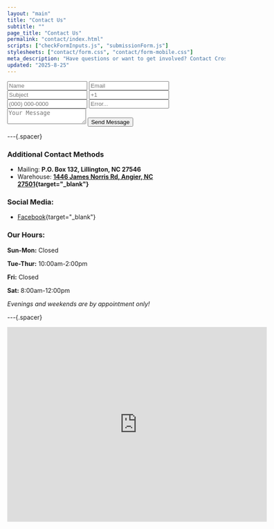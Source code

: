 ```yaml
---
layout: "main"
title: "Contact Us"
subtitle: ""
page_title: "Contact Us"
permalink: "contact/index.html"
scripts: ["checkFormInputs.js", "submissionForm.js"]
stylesheets: ["contact/form.css", "contact/form-mobile.css"]
meta_description: "Have questions or want to get involved? Contact Crossing All Borders via our online form, email, phone, or visit our local office. We’d love to hear from you!"
updated: "2025-8-25"
---
```


<form id="submission-form">
  <input type="text" name="name" placeholder="Name" maxlength="50" required>
  <input type="email" name="email" placeholder="Email" maxlength="254" required>
  <input type="text" name="subject" placeholder="Subject" maxlength="200" required>
  <span><input type="tel" id="short" name="area-phone" maxlength="5" placeholder="+1"><input type="tel" name="phone" placeholder="(000) 000-0000" maxlength="15"></span>
  <input type="text" class="bot-test" id="null" name="bot-test" placeholder="Error..." maxlength="100" required>
  <textarea name="message" placeholder="Your Message" maxlength="2000" required></textarea>
  <input type="text" name="honeypot" style="display:none;" aria-hidden="true" autocomplete="off">
  <button type="submit" id="form">Send Message</button>
  <div ><ul class="errors"></ul></div>
</form>

---{.spacer}



### Additional Contact Methods

- Mailing: **P.O. Box 132, Lillington, NC 27546**
- Warehouse: **[1446 James Norris Rd, Angier, NC 27501](https://maps.app.goo.gl/UdbCsNFtKihZdYdx5){target="_blank"}**


### Social Media:
- [Facebook](https://www.facebook.com/groups/365284617624603){target="_blank"}



### Our Hours:

**Sun-Mon:** Closed

**Tue-Thur:** 10:00am-2:00pm

**Fri:** Closed

**Sat:** 8:00am-12:00pm

*Evenings and weekends are by appointment only!*


---{.spacer}

<iframe id="map" src="https://www.google.com/maps/embed?pb=!1m18!1m12!1m3!1d3904.102117514496!2d-78.76754618817132!3d35.49231684021362!2m3!1f0!2f0!3f0!3m2!1i1024!2i768!4f13.1!3m3!1m2!1s0x89ac852f25b5e211%3A0x28952f1f72c3f942!2sCrossing%20All%20Borders%20Ministries!5e1!3m2!1sen!2sus!4v1755028114282!5m2!1sen!2sus" width="600" height="450" style="border:0;" allowfullscreen="" loading="lazy" referrerpolicy="no-referrer-when-downgrade"></iframe>